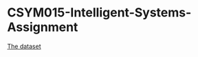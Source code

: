<h1>CSYM015-Intelligent-Systems-Assignment</h1>
<p><a href="https://www.kaggle.com/datasets/nikhileswarkomati/suicide-watch/data">The dataset</a></p>

